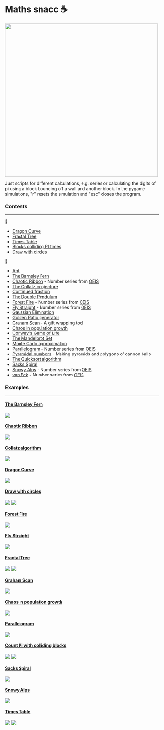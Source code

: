 # Maths snacc :coffee:

<img src="lookbook/life.gif" width="500">

Just scripts for different calculations, e.g. series or calculating the digits of pi using a block bouncing off a wall and another block. In the pygame simulations, "r" resets the simulation and "esc" closes the program.

### Contents
------------
:file_folder:
* [Dragon Curve](programs/dragon_curve)
* [Fractal Tree](programs/fractal_tree)
* [Times Table](programs/x_table)
* [Blocks colliding PI times](programs/pi_count)
* [Draw with circles](programs/wheelie)

:memo:
* [Ant](scripts/ant.py)
* [The Barnsley Fern](scripts/barnsley_fern.py)
* [Chaotic Ribbon](scripts/chaotic_ribbon.py) - Number series from [OEIS](https://oeis.org/A055748)
* [The Collatz conjecture](scripts/collatz.py)
* [Continued fraction](scripts/continued_frac.py)
* [The Double Pendulum](scripts/double_pend.py)
* [Forest Fire](scripts/fire.py) - Number series from [OEIS](https://oeis.org/A229037)
* [Fly Straight](scripts/fly_straight.py) - Number series from [OEIS](https://oeis.org/A133058)
* [Gaussian Elimination](scripts/gauss_elim.py)
* [Golden Ratio generator](scripts/golden.py)
* [Graham Scan](scripts/graham_scan.py) - A gift wrapping tool
* [Chaos in population growth](scripts/growth.py)
* [Conway's Game of Life](scripts/life.py)
* [The Mandelbrot Set](scripts/mandelbrot.py)
* [Monte Carlo approximation](scripts/monte_carlo.py)
* [Parallelogram](scripts/parallelogram.py) - Number series from [OEIS](https://oeis.org/A265326)
* [Pyramidal numbers](scripts/pyramidal_number.py) - Making pyramids and polygons of cannon balls
* [The Quicksort algorithm](scripts/quicksort.py)
* [Sacks Spiral](scripts/sack_spiral.py)
* [Snowy Alps](scripts/snowy.py) - Number series from [OEIS](https://oeis.org/A279125)
* [van Eck](scripts/van_eck.py) - Number series from [OEIS](https://oeis.org/A181391)


### Examples
------------
#### [The Barnsley Fern](scripts/barnsley_fern.py)
![](lookbook/barnsley_fern.png)

#### [Chaotic Ribbon](scripts/chaotic_ribbon.py)
![](lookbook/chaotic_ribbon.png)

#### [Collatz algorithm](scripts/collatz_test.py)
![](lookbook/collatz_sea_weed.png)

#### [Dragon Curve](programs/dragon_curve)
![](lookbook/dragon_curve.png)

#### [Draw with circles](programs/wheelie)
![](lookbook/wheelie_drawZ.jpg)
![](lookbook/wheelie_drawZ.gif)

#### [Forest Fire](scripts/fire.py)
![](lookbook/fire.png)

#### [Fly Straight](scripts/fly_straight.py)
![](lookbook/fly_straight.gif)

#### [Fractal Tree](programs/fractal_tree)
![](lookbook/fractal_tree.png)
![](lookbook/fractal_tree.gif)

#### [Graham Scan](scripts/graham_scan.py)
![](lookbook/graham_scan.png)

#### [Chaos in population growth](scripts/growth.py)
![](lookbook/growth.gif)

#### [Parallelogram](scripts/parallelogram.py)
![](lookbook/parallelogram.png)

#### [Count Pi with colliding blocks](programs/pi_count)
![](lookbook/pi_collide_count.png)
![](lookbook/pi_count.gif)

#### [Sacks Spiral](scripts/sack_spiral.py)
![](lookbook/sack_spiral.png)

#### [Snowy Alps](scripts/snowy.py)
![](lookbook/snowy_hills.png)

#### [Times Table](programs/x_table)
![](lookbook/x_table.png)
![](lookbook/x_table_low.gif)
